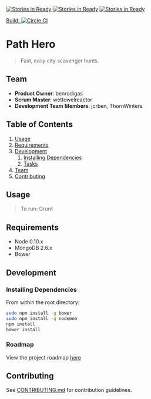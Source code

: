 [![Stories in Ready](https://badge.waffle.io/pathhero/pathhero.png?label=ready&title=Ready)](https://waffle.io/pathhero/pathhero)
[![Stories in Ready](https://badge.waffle.io/pathhero/pathhero.png?label=In%20Progress&title=In%20Progress)](https://waffle.io/pathhero/pathhero)
[![Stories in Ready](https://badge.waffle.io/pathhero/pathhero.png?label=Needs%20Review&title=Needs%20Review)](https://waffle.io/pathhero/pathhero)



[Build: ](https://circleci.com/gh/PathHero/PathHero/tree/master)[![Circle CI](https://circleci.com/gh/PathHero/PathHero/tree/master.svg?style=svg)](https://circleci.com/gh/PathHero/PathHero/tree/master)
# Path Hero

> Fast, easy city scavenger hunts.

## Team

  - __Product Owner__: benrodigas
  - __Scrum Master__: wettowelreactor
  - __Development Team Members__: jcrben, ThornWinters

## Table of Contents

1. [Usage](#Usage)
1. [Requirements](#requirements)
1. [Development](#development)
    1. [Installing Dependencies](#installing-dependencies)
    1. [Tasks](#tasks)
1. [Team](#team)
1. [Contributing](#contributing)

## Usage

> To run: Grunt

## Requirements

- Node 0.10.x
- MongoDB 2.6.x
- Bower

## Development

### Installing Dependencies

From within the root directory:

```sh
sudo npm install -g bower
sudo npm install -g nodemon
npm install
bower install
```

### Roadmap

View the project roadmap [here](https://github.com/PathHero/PathHero/issues)


## Contributing

See [CONTRIBUTING.md](CONTRIBUTING.md) for contribution guidelines.
